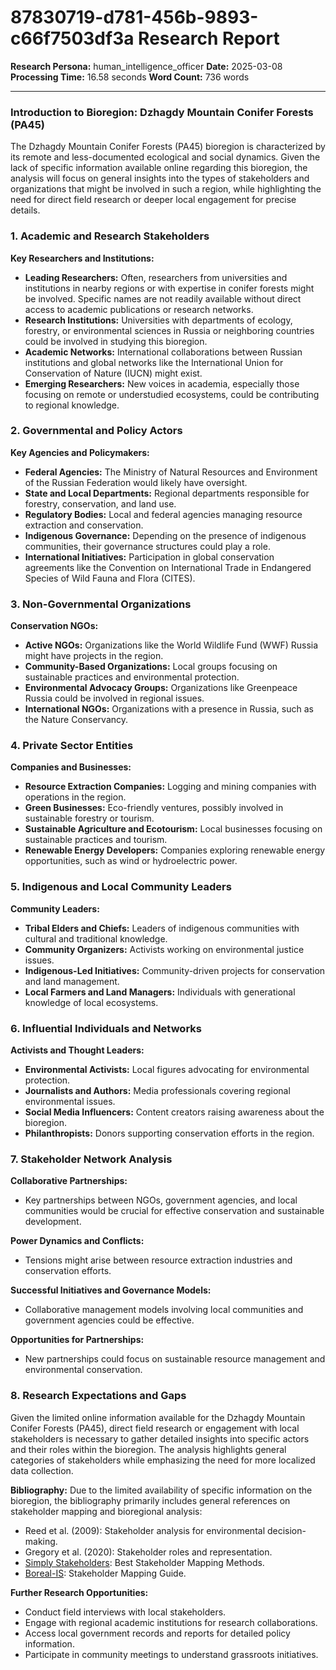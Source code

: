 # 87830719-d781-456b-9893-c66f7503df3a Research Report

**Research Persona:** human_intelligence_officer
**Date:** 2025-03-08
**Processing Time:** 16.58 seconds
**Word Count:** 736 words

---

### Introduction to Bioregion: Dzhagdy Mountain Conifer Forests (PA45)

The Dzhagdy Mountain Conifer Forests (PA45) bioregion is characterized by its remote and less-documented ecological and social dynamics. Given the lack of specific information available online regarding this bioregion, the analysis will focus on general insights into the types of stakeholders and organizations that might be involved in such a region, while highlighting the need for direct field research or deeper local engagement for precise details.

### 1. Academic and Research Stakeholders

**Key Researchers and Institutions:**
- **Leading Researchers:** Often, researchers from universities and institutions in nearby regions or with expertise in conifer forests might be involved. Specific names are not readily available without direct access to academic publications or research networks.
- **Research Institutions:** Universities with departments of ecology, forestry, or environmental sciences in Russia or neighboring countries could be involved in studying this bioregion.
- **Academic Networks:** International collaborations between Russian institutions and global networks like the International Union for Conservation of Nature (IUCN) might exist.
- **Emerging Researchers:** New voices in academia, especially those focusing on remote or understudied ecosystems, could be contributing to regional knowledge.

### 2. Governmental and Policy Actors

**Key Agencies and Policymakers:**
- **Federal Agencies:** The Ministry of Natural Resources and Environment of the Russian Federation would likely have oversight.
- **State and Local Departments:** Regional departments responsible for forestry, conservation, and land use.
- **Regulatory Bodies:** Local and federal agencies managing resource extraction and conservation.
- **Indigenous Governance:** Depending on the presence of indigenous communities, their governance structures could play a role.
- **International Initiatives:** Participation in global conservation agreements like the Convention on International Trade in Endangered Species of Wild Fauna and Flora (CITES).

### 3. Non-Governmental Organizations

**Conservation NGOs:**
- **Active NGOs:** Organizations like the World Wildlife Fund (WWF) Russia might have projects in the region.
- **Community-Based Organizations:** Local groups focusing on sustainable practices and environmental protection.
- **Environmental Advocacy Groups:** Organizations like Greenpeace Russia could be involved in regional issues.
- **International NGOs:** Organizations with a presence in Russia, such as the Nature Conservancy.

### 4. Private Sector Entities

**Companies and Businesses:**
- **Resource Extraction Companies:** Logging and mining companies with operations in the region.
- **Green Businesses:** Eco-friendly ventures, possibly involved in sustainable forestry or tourism.
- **Sustainable Agriculture and Ecotourism:** Local businesses focusing on sustainable practices and tourism.
- **Renewable Energy Developers:** Companies exploring renewable energy opportunities, such as wind or hydroelectric power.

### 5. Indigenous and Local Community Leaders

**Community Leaders:**
- **Tribal Elders and Chiefs:** Leaders of indigenous communities with cultural and traditional knowledge.
- **Community Organizers:** Activists working on environmental justice issues.
- **Indigenous-Led Initiatives:** Community-driven projects for conservation and land management.
- **Local Farmers and Land Managers:** Individuals with generational knowledge of local ecosystems.

### 6. Influential Individuals and Networks

**Activists and Thought Leaders:**
- **Environmental Activists:** Local figures advocating for environmental protection.
- **Journalists and Authors:** Media professionals covering regional environmental issues.
- **Social Media Influencers:** Content creators raising awareness about the bioregion.
- **Philanthropists:** Donors supporting conservation efforts in the region.

### 7. Stakeholder Network Analysis

**Collaborative Partnerships:**
- Key partnerships between NGOs, government agencies, and local communities would be crucial for effective conservation and sustainable development.

**Power Dynamics and Conflicts:**
- Tensions might arise between resource extraction industries and conservation efforts.

**Successful Initiatives and Governance Models:**
- Collaborative management models involving local communities and government agencies could be effective.

**Opportunities for Partnerships:**
- New partnerships could focus on sustainable resource management and environmental conservation.

### 8. Research Expectations and Gaps

Given the limited online information available for the Dzhagdy Mountain Conifer Forests (PA45), direct field research or engagement with local stakeholders is necessary to gather detailed insights into specific actors and their roles within the bioregion. The analysis highlights general categories of stakeholders while emphasizing the need for more localized data collection.

**Bibliography:**
Due to the limited availability of specific information on the bioregion, the bibliography primarily includes general references on stakeholder mapping and bioregional analysis:
- Reed et al. (2009): Stakeholder analysis for environmental decision-making.
- Gregory et al. (2020): Stakeholder roles and representation.
- [Simply Stakeholders](https://simplystakeholders.com/stakeholder-mapping/): Best Stakeholder Mapping Methods.
- [Boreal-IS](https://www.boreal-is.com/blog/stakeholder-mapping-identify-stakeholders/): Stakeholder Mapping Guide.

**Further Research Opportunities:**
- Conduct field interviews with local stakeholders.
- Engage with regional academic institutions for research collaborations.
- Access local government records and reports for detailed policy information.
- Participate in community meetings to understand grassroots initiatives.